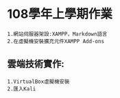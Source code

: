 # 108學年上學期作業
```
1.網站伺服器架設:XAMPP，Markdown語言
2.在虛擬機安裝擴充元件XAMPP Add-ons
```
## 雲端技術實作:
```
1.VirtualBox虛擬機安裝
2.匯入Kali
```
###

####

#####
